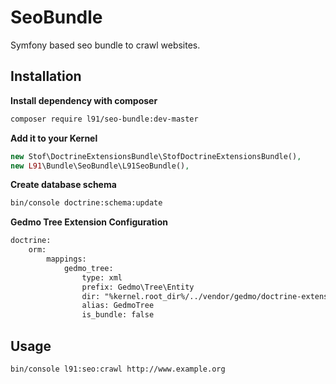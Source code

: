 # SeoBundle

Symfony based seo bundle to crawl websites.

## Installation

**Install dependency with composer**

```bash
composer require l91/seo-bundle:dev-master
```

**Add it to your Kernel**

```php
new Stof\DoctrineExtensionsBundle\StofDoctrineExtensionsBundle(),
new L91\Bundle\SeoBundle\L91SeoBundle(),
```

**Create database schema**

```bash
bin/console doctrine:schema:update
```

**Gedmo Tree Extension Configuration**

```xml
doctrine:
    orm:
        mappings:
            gedmo_tree:
                type: xml
                prefix: Gedmo\Tree\Entity
                dir: "%kernel.root_dir%/../vendor/gedmo/doctrine-extensions/lib/Gedmo/Tree/Entity"
                alias: GedmoTree
                is_bundle: false
```

## Usage

```
bin/console l91:seo:crawl http://www.example.org 
```
